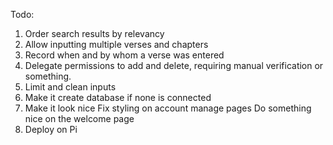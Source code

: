Todo:
1. Order search results by relevancy
2. Allow inputting multiple verses and chapters
3. Record when and by whom a verse was entered
4. Delegate permissions to add and delete, requiring manual verification or something.
5. Limit and clean inputs
6. Make it create database if none is connected
7. Make it look nice
    Fix styling on account manage pages
    Do something nice on the welcome page
8. Deploy on Pi
